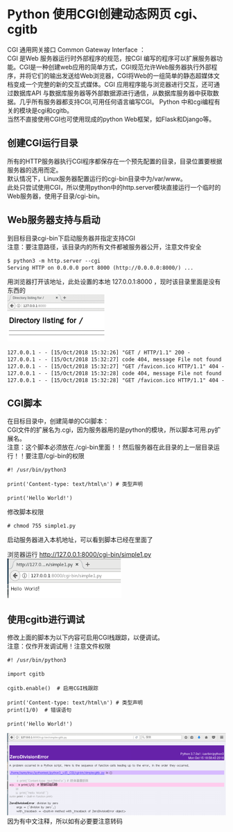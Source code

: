 # Python 使用CGI创建动态网页 cgi、cgitb
CGI 通用网关接口 Common Gateway Interface ：</br>
CGI 是Web 服务器运行时外部程序的规范，按CGI 编写的程序可以扩展服务器功能。CGI是一种创建web应用的简单方式，CGI规范允许Web服务器执行外部程序，并将它们的输出发送给Web浏览器，CGI将Web的一组简单的静态超媒体文档变成一个完整的新的交互式媒体。CGI 应用程序能与浏览器进行交互，还可通过数据库API 与数据库服务器等外部数据源进行通信，从数据库服务器中获取数据。几乎所有服务器都支持CGI,可用任何语言编写CGI。
Python 中和cgi编程有关的模块是cgi和cgitb。</br>
当然不直接使用CGI也可使用现成的python Web框架，如Flask和Django等。</br>


## 创建CGI运行目录
所有的HTTP服务器执行CGI程序都保存在一个预先配置的目录，目录位置要根据服务器的选用而定。</br>
默认情况下，Linux服务器配置运行的cgi-bin目录中为/var/www。</br>
此处只尝试使用CGI，所以使用python中的http.server模块直接运行一个临时的Web服务器，使用子目录/cgi-bin。</br>

## Web服务器支持与启动
到目标目录cgi-bin下启动服务器并指定支持CGI</br>
注意：要注意路径，该目录内的所有文件都被服务器公开，注意文件安全</br>
```
$ python3 -m http.server --cgi
Serving HTTP on 0.0.0.0 port 8000 (http://0.0.0.0:8000/) ...
```
用浏览器打开该地址，此处设置的本地 127.0.0.1:8000 ，现时该目录里面是没有东西的</br>
![](https://github.com/dearxuany/Sharon_Technology_learning_note/blob/master/note_images/Python_note_images/python%20httpserver.png)
```
127.0.0.1 - - [15/Oct/2018 15:32:26] "GET / HTTP/1.1" 200 -
127.0.0.1 - - [15/Oct/2018 15:32:27] code 404, message File not found
127.0.0.1 - - [15/Oct/2018 15:32:27] "GET /favicon.ico HTTP/1.1" 404 -
127.0.0.1 - - [15/Oct/2018 15:32:28] code 404, message File not found
127.0.0.1 - - [15/Oct/2018 15:32:28] "GET /favicon.ico HTTP/1.1" 404 -
```

## CGI脚本
在目标目录中，创建简单的CGI脚本：</br>
CGI文件的扩展名为.cgi，因为服务器用的是python的模块，所以脚本可用.py扩展名。</br>
注意：这个脚本必须放在./cgi-bin里面！！然后服务器在此目录的上一层目录运行！！要注意/cgi-bin的权限</br>
```
#! /usr/bin/python3

print('Content-type: text/html\n') # 类型声明 

print('Hello World!')
```
修改脚本权限
```
# chmod 755 simple1.py
```
启动服务器进入本机地址，可以看到脚本已经在里面了

浏览器运行 http://127.0.0.1:8000/cgi-bin/simple1.py </br>
![](https://github.com/dearxuany/Sharon_Technology_learning_note/blob/master/note_images/Python_note_images/python%20CGI.png)

## 使用cgitb进行调试
修改上面的脚本为以下内容可启用CGI栈跟踪，以便调试。</br>
注意：仅作开发调试用！注意文件权限</br>
```
#! /usr/bin/python3

import cgitb

cgitb.enable()  # 启用CGI栈跟踪

print('Content-type: text/html\n') # 类型声明 
print(1/0)  # 错误语句

print('Hello World!')
```
![](https://github.com/dearxuany/Sharon_Technology_learning_note/blob/master/note_images/Python_note_images/python%20cgitb.png)</br>
因为有中文注释，所以如有必要要注意转码
